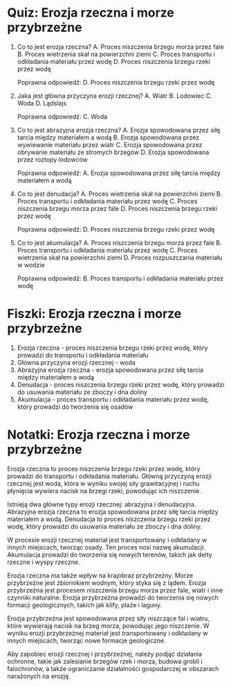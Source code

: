  # Quiz: Erozja rzeczna i morze przybrzeżne

1. Co to jest erozja rzeczna?
   A. Proces niszczenia brzegu morza przez fale
   B. Proces wietrzenia skał na powierzchni ziemi
   C. Proces transportu i odkładania materiału przez wodę
   D. Proces niszczenia brzegu rzeki przez wodę

   Poprawna odpowiedź: D. Proces niszczenia brzegu rzeki przez wodę

2. Jaka jest główna przyczyna erozji rzecznej?
   A. Wiatr
   B. Lodowiec
   C. Woda
   D. Lądslajs

   Poprawna odpowiedź: C. Woda

3. Co to jest abrazyjna erozja rzeczna?
   A. Erozja spowodowana przez siłę tarcia między materiałem a wodą
   B. Erozja spowodowana przez wywiewanie materiału przez wiatr
   C. Erozja spowodowana przez obrywanie materiału ze stromych brzegów
   D. Erozja spowodowana przez roztopy lodowców

   Poprawna odpowiedź: A. Erozja spowodowana przez siłę tarcia między materiałem a wodą

4. Co to jest denudacja?
   A. Proces wietrzenia skał na powierzchni ziemi
   B. Proces transportu i odkładania materiału przez wodę
   C. Proces niszczenia brzegu morza przez fale
   D. Proces niszczenia brzegu rzeki przez wodę

   Poprawna odpowiedź: D. Proces niszczenia brzegu rzeki przez wodę

5. Co to jest akumulacja?
   A. Proces niszczenia brzegu morza przez fale
   B. Proces transportu i odkładania materiału przez wodę
   C. Proces wietrzenia skał na powierzchni ziemi
   D. Proces rozpuszczania materiału w wodzie

   Poprawna odpowiedź: B. Proces transportu i odkładania materiału przez wodę

# Fiszki: Erozja rzeczna i morze przybrzeżne

1. Erozja rzeczna - proces niszczenia brzegu rzeki przez wodę, który prowadzi do transportu i odkładania materiału
2. Główna przyczyna erozji rzecznej - woda
3. Abrazyjna erozja rzeczna - erozja spowodowana przez siłę tarcia między materiałem a wodą
4. Denudacja - proces niszczenia brzegu rzeki przez wodę, który prowadzi do usuwania materiału ze zboczy i dna doliny
5. Akumulacja - proces transportu i odkładania materiału przez wodę, który prowadzi do tworzenia się osadów

# Notatki: Erozja rzeczna i morze przybrzeżne

Erozja rzeczna to proces niszczenia brzegu rzeki przez wodę, który prowadzi do transportu i odkładania materiału. Główną przyczyną erozji rzecznej jest woda, która w wyniku swojej siły grawitacyjnej i ruchu płynięcia wywiera nacisk na brzegi rzeki, powodując ich niszczenie.

Istnieją dwa główne typy erozji rzecznej: abrazyjna i denudacyjna. Abrazyjna erozja rzeczna to erozja spowodowana przez siłę tarcia między materiałem a wodą. Denudacja to proces niszczenia brzegu rzeki przez wodę, który prowadzi do usuwania materiału ze zboczy i dna doliny.

W procesie erozji rzecznej materiał jest transportowany i odkładany w innych miejscach, tworząc osady. Ten proces nosi nazwę akumulacji. Akumulacja prowadzi do tworzenia się nowych terenów, takich jak delty rzeczne i wyspy rzeczne.

Erozja rzeczna ma także wpływ na krajobraz przybrzeżny. Morze przybrzeżne jest zbiornikiem wodnym, który styka się z lądem. Erozja przybrzeżna jest procesem niszczenia brzegu morza przez fale, wiatr i inne czynniki naturalne. Erozja przybrzeżna prowadzi do tworzenia się nowych formacji geologicznych, takich jak klify, plaże i laguny.

Erozja przybrzeżna jest spowodowana przez siły niszczące fal i wiatru, które wywierają nacisk na brzeg morza, powodując jego niszczenie. W wyniku erozji przybrzeżnej materiał jest transportowany i odkładany w innych miejscach, tworząc nowe formacje geologiczne.

Aby zapobiec erozji rzecznej i przybrzeżnej, należy podjąć działania ochronne, takie jak zalesianie brzegów rzek i morza, budowa grobli i falochronów, a także ograniczanie działalności gospodarczej w obszarach narażonych na erozję.